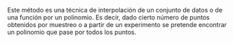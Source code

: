 Este método es una técnica de interpolación de un conjunto de datos o de una función por un polinomio. Es decir, dado cierto número de puntos obtenidos por muestreo o a partir de un experimento se pretende encontrar un polinomio que pase por todos los puntos.
